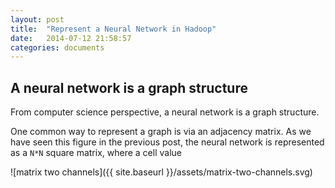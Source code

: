```yaml
---
layout: post
title:  "Represent a Neural Network in Hadoop"
date:   2014-07-12 21:58:57
categories: documents
---
```


## A neural network is a graph structure

From computer science perspective, a neural network is a graph
structure.

One common way to represent a graph is via an adjacency matrix. As we
have seen this figure in the previous post,
the neural network is represented as a `N*N` square matrix, where a
cell value

![matrix two channels]({{ site.baseurl }}/assets/matrix-two-channels.svg)
 
